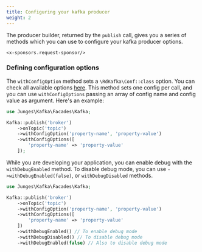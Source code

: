 ```yaml
---
title: Configuring your kafka producer
weight: 2
---
```


The producer builder, returned by the `publish` call, gives you a series of methods which you can use to configure your kafka producer options.

```+parse
<x-sponsors.request-sponsor/>
```

### Defining configuration options

The `withConfigOption` method sets a `\RdKafka\Conf::class` option. You can check all available options [here][rdkafka_config].
This method sets one config per call, and you can use `withConfigOptions` passing an array of config name and config value
as argument. Here's an example:

```php
use Junges\Kafka\Facades\Kafka;

Kafka::publish('broker')
    ->onTopic('topic')
    ->withConfigOption('property-name', 'property-value')
    ->withConfigOptions([
        'property-name' => 'property-value'
    ]);
```

While you are developing your application, you can enable debug with the `withDebugEnabled` method.
To disable debug mode, you can use `->withDebugEnabled(false)`, or `withDebugDisabled` methods.

```php
use Junges\Kafka\Facades\Kafka;

Kafka::publish('broker')
    ->onTopic('topic')
    ->withConfigOption('property-name', 'property-value')
    ->withConfigOptions([
        'property-name' => 'property-value'
    ])
    ->withDebugEnabled() // To enable debug mode
    ->withDebugDisabled() // To disable debug mode
    ->withDebugEnabled(false) // Also to disable debug mode
```

[rdkafka_config]:https://github.com/confluentinc/librdkafka/blob/master/CONFIGURATION.md